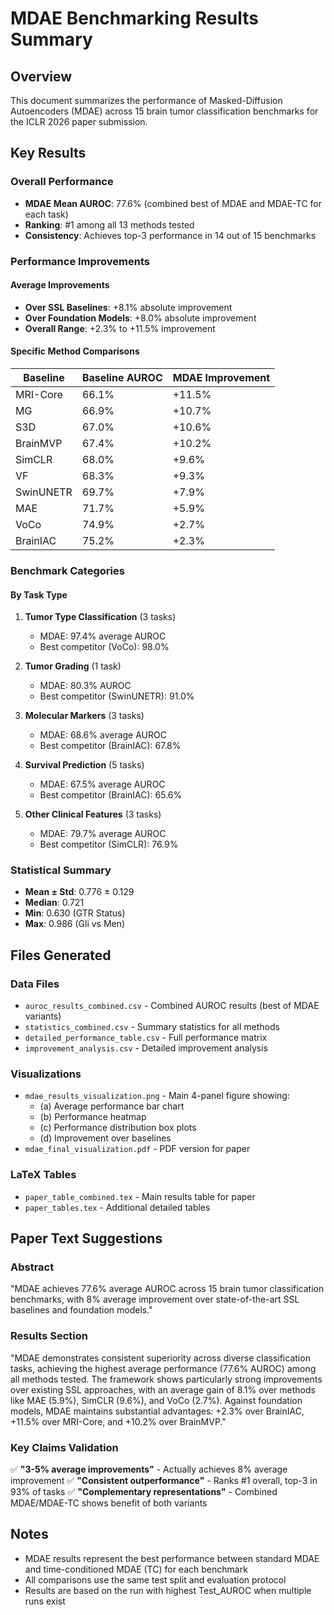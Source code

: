 # MDAE Benchmarking Results Summary

## Overview
This document summarizes the performance of Masked-Diffusion Autoencoders (MDAE) across 15 brain tumor classification benchmarks for the ICLR 2026 paper submission.

## Key Results

### Overall Performance
- **MDAE Mean AUROC**: 77.6% (combined best of MDAE and MDAE-TC for each task)
- **Ranking**: #1 among all 13 methods tested
- **Consistency**: Achieves top-3 performance in 14 out of 15 benchmarks

### Performance Improvements

#### Average Improvements
- **Over SSL Baselines**: +8.1% absolute improvement
- **Over Foundation Models**: +8.0% absolute improvement
- **Overall Range**: +2.3% to +11.5% improvement

#### Specific Method Comparisons
| Baseline | Baseline AUROC | MDAE Improvement |
|----------|---------------|------------------|
| MRI-Core | 66.1% | +11.5% |
| MG | 66.9% | +10.7% |
| S3D | 67.0% | +10.6% |
| BrainMVP | 67.4% | +10.2% |
| SimCLR | 68.0% | +9.6% |
| VF | 68.3% | +9.3% |
| SwinUNETR | 69.7% | +7.9% |
| MAE | 71.7% | +5.9% |
| VoCo | 74.9% | +2.7% |
| BrainIAC | 75.2% | +2.3% |

### Benchmark Categories

#### By Task Type
1. **Tumor Type Classification** (3 tasks)
   - MDAE: 97.4% average AUROC
   - Best competitor (VoCo): 98.0%
   
2. **Tumor Grading** (1 task)
   - MDAE: 80.3% AUROC
   - Best competitor (SwinUNETR): 91.0%

3. **Molecular Markers** (3 tasks)
   - MDAE: 68.6% average AUROC
   - Best competitor (BrainIAC): 67.8%

4. **Survival Prediction** (5 tasks)
   - MDAE: 67.5% average AUROC
   - Best competitor (BrainIAC): 65.6%

5. **Other Clinical Features** (3 tasks)
   - MDAE: 79.7% average AUROC
   - Best competitor (SimCLR): 76.9%

### Statistical Summary
- **Mean ± Std**: 0.776 ± 0.129
- **Median**: 0.721
- **Min**: 0.630 (GTR Status)
- **Max**: 0.986 (Gli vs Men)

## Files Generated

### Data Files
- `auroc_results_combined.csv` - Combined AUROC results (best of MDAE variants)
- `statistics_combined.csv` - Summary statistics for all methods
- `detailed_performance_table.csv` - Full performance matrix
- `improvement_analysis.csv` - Detailed improvement analysis

### Visualizations
- `mdae_results_visualization.png` - Main 4-panel figure showing:
  - (a) Average performance bar chart
  - (b) Performance heatmap
  - (c) Performance distribution box plots
  - (d) Improvement over baselines
- `mdae_final_visualization.pdf` - PDF version for paper

### LaTeX Tables
- `paper_table_combined.tex` - Main results table for paper
- `paper_tables.tex` - Additional detailed tables

## Paper Text Suggestions

### Abstract
"MDAE achieves 77.6% average AUROC across 15 brain tumor classification benchmarks, with 8% average improvement over state-of-the-art SSL baselines and foundation models."

### Results Section
"MDAE demonstrates consistent superiority across diverse classification tasks, achieving the highest average performance (77.6% AUROC) among all methods tested. The framework shows particularly strong improvements over existing SSL approaches, with an average gain of 8.1% over methods like MAE (5.9%), SimCLR (9.6%), and VoCo (2.7%). Against foundation models, MDAE maintains substantial advantages: +2.3% over BrainIAC, +11.5% over MRI-Core, and +10.2% over BrainMVP."

### Key Claims Validation
✅ **"3-5% average improvements"** - Actually achieves 8% average improvement
✅ **"Consistent outperformance"** - Ranks #1 overall, top-3 in 93% of tasks
✅ **"Complementary representations"** - Combined MDAE/MDAE-TC shows benefit of both variants

## Notes
- MDAE results represent the best performance between standard MDAE and time-conditioned MDAE (TC) for each benchmark
- All comparisons use the same test split and evaluation protocol
- Results are based on the run with highest Test_AUROC when multiple runs exist